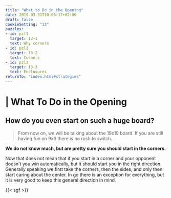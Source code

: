 ```yaml
---
title: "What to Do in the Opening"
date: 2019-03-31T10:05:17+02:00
draft: false
cookieSetting: "13"
puzzles:
- id: pzl1
  target: 13-1
  text: Why corners
- id: pzl2
  target: 13-2
  text: Corners
- id: pzl3
  target: 13-3
  text: Enclosures
returnTo: "index.html#strategies"
---
```


# | What To Do in the Opening
## How do you even start on such a huge board?

> From now on, we will be talking about the 19x19 board. If you are still having fun on 9x9 there is no rush to switch.  

**We do not know much, but are pretty sure you should start in the corners.**

Now that does not mean that if you start in a corner and your opponent doesn't you win automatically, but it should start you in the right direction. Generally speaking we first take the corners, then the sides, and only then start caring about the center. In go there is an exception for everything, but it is very good to keep this general direction in mind. 

{{< sgf >}}


 

